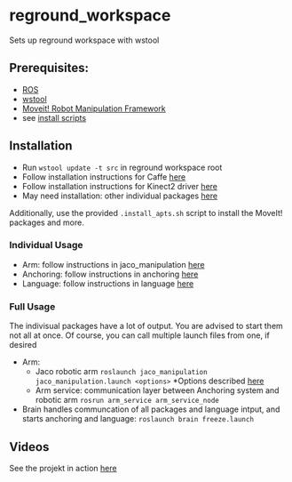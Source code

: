 # reground_workspace

Sets up reground workspace with wstool

## Prerequisites: 
* [ROS](http://www.ros.org/)
* [wstool](http://wiki.ros.org/wstool)
* [Moveit! Robot Manipulation Framework](http://moveit.ros.org/)
* see [install scripts](./install)

## Installation
* Run `wstool update -t src` in reground workspace root
* Follow installation instructions for Caffe [here](https://bitbucket.org/reground/anchoring/src/master/anchor_caffe/)
* Follow installation instructions for Kinect2 driver [here](https://github.com/code-iai/iai_kinect2) 
* May need installation: other individual packages [here](https://bitbucket.org/reground/anchoring/src/master/)

Additionally, use the provided `.install_apts.sh` script to install the MoveIt! packages and more.

### Individual Usage
* Arm: follow instructions in jaco_manipulation [here](https://github.com/juliangaal/jaco_manipulation)
* Anchoring: follow instructions in anchoring [here](https://bitbucket.org/reground/anchoring/src/master/)
* Language: follow instructions in language [here](https://bitbucket.org/reground/language/src/master/)

### Full Usage
The indivisual packages have a lot of output. You are advised to start them not all at once. Of course, you can call multiple launch files from one, if desired
* Arm: 
  * Jaco robotic arm `roslaunch jaco_manipulation jaco_manipulation.launch <options>` *Options described [here](https://github.com/juliangaal/jaco_manipulation)
  * Arm service: communication layer between Anchoring system and robotic arm `rosrun arm_service arm_service_node`
* Brain handles communcation of all packages and language intput, and starts anchoring and language: `roslaunch brain freeze.launch`

## Videos
See the projekt in action [here]()
